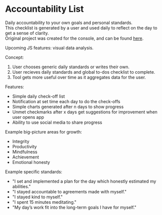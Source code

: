 # Accountability List

Daily accountability to your own goals and personal standards.   
This checklist is generated by a user and used daily to reflect on the day to get a sense of clarity.   
Original project was created for the console, and can be found [here](https://github.com/mindplace/nifty_things/tree/master/Accountability_checklist).

Upcoming JS features: visual data analysis. 

Concept:  
1. User chooses generic daily standards or writes their own.  
2. User recieves daily standards and global to-dos checklist to complete.  
3. Tool gets more useful over time as it aggregates data for the user.  

Features:
- Simple daily check-off list
- Notification at set time each day to do the check-offs
- Simple charts generated after n days to show progress
- Unmet checkmarks after x days get suggestions for improvement when user opens app
- Ability to use social media to share progress

Example big-picture areas for growth:
- Integrity
- Productivity
- Mindfulness
- Achievement 
- Emotional honesty

Example specific standards:
- "I set and implemented a plan for the day which honestly estimated my abilities."
- "I stayed accountable to agreements made with myself."
- "I stayed kind to myself."
- "I spent 15 minutes meditating."
- "My day’s work fit into the long-term goals I have for myself."
